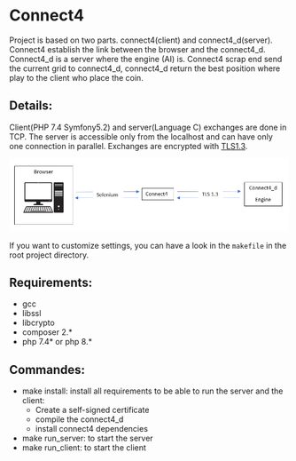 Connect4
==========
Project is based on two parts. connect4(client) and connect4_d(server). Connect4 establish the link between the browser and the connect4_d. Connect4_d is a server where the engine (AI) is. Connect4 scrap end send the current grid to connect4_d, connect4_d return the best position where play to the client who place the coin.

Details:
----------
Client(PHP 7.4 Symfony5.2) and server(Language C) exchanges are done in TCP. The server is accessible only from the localhost and can have only one connection in parallel. Exchanges are encrypted with [TLS1.3](https://en.wikipedia.org/wiki/Transport_Layer_Security).

![alt text](./Images/process.PNG "Process used")

If you want to customize settings, you can have a look in the `makefile` in the root project directory.

Requirements:
----------
- gcc
- libssl
- libcrypto
- composer 2.*
- php 7.4* or php 8.*

Commandes:
----------
- make install: install all requirements to be able to run the server and the client:
    - Create a self-signed certificate
    - compile the connect4_d
    - install connect4 dependencies
- make run_server: to start the server
- make run_client: to start the client